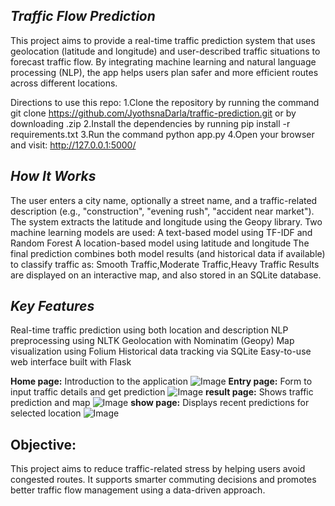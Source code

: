  ***Traffic Flow Prediction***
 ---
 
This project aims to provide a real-time traffic prediction system that uses geolocation (latitude and longitude) and user-described traffic situations to forecast traffic flow. By integrating machine learning and natural language processing (NLP), the app helps users plan safer and more efficient routes across different locations.

Directions to use this repo:
1.Clone the repository by running the command git clone https://github.com/JyothsnaDarla/traffic-prediction.git or by downloading .zip
2.Install the dependencies by running pip install -r requirements.txt
3.Run the command python app.py
4.Open your browser and visit:
http://127.0.0.1:5000/

***How It Works***
---

The user enters a city name, optionally a street name, and a traffic-related description (e.g., "construction", "evening rush", "accident near market").
The system extracts the latitude and longitude using the Geopy library.
Two machine learning models are used:
A text-based model using TF-IDF and Random Forest
A location-based model using latitude and longitude
The final prediction combines both model results (and historical data if available) to classify traffic as:
Smooth Traffic,Moderate Traffic,Heavy Traffic
Results are displayed on an interactive map, and also stored in an SQLite database.

 ***Key Features***
 ---
Real-time traffic prediction using both location and description
NLP preprocessing using NLTK
Geolocation with Nominatim (Geopy)
Map visualization using Folium
Historical data tracking via SQLite
Easy-to-use web interface built with Flask

**Home page:**
Introduction to the application
![Image](https://github.com/user-attachments/assets/1015e9e0-5fd5-4007-ac21-b059c667f83b)
**Entry page:**
Form to input traffic details and get prediction
![Image](https://github.com/user-attachments/assets/88f5b6e5-45e0-4654-9ed8-77d60f9d0ea9)
**result page:**
Shows traffic prediction and map
![Image](https://github.com/user-attachments/assets/a9025736-fe2c-4d5c-913e-1c5feb98af9d)
**show page:**
Displays recent predictions for selected location
![Image](https://github.com/user-attachments/assets/ccb5c4ac-23cf-4d50-93fc-c738915c9b08)

**Objective:**
---
This project aims to reduce traffic-related stress by helping users avoid congested routes. It supports smarter commuting decisions and promotes better traffic flow management using a data-driven approach.
